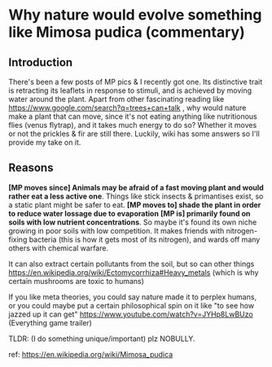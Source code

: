 # Why nature would evolve something like Mimosa pudica (commentary)

Introduction
---
There's been a few posts of MP pics & I recently got one. Its distinctive trait is retracting its leaflets in response to stimuli, and is achieved by moving water around the plant. Apart from other fascinating reading like https://www.google.com/search?q=trees+can+talk  , why would nature make a plant that can move, since it's not eating anything like nutritionous flies (venus flytrap), and it takes much energy to do so? Whether it moves or not the prickles & fir are still there. Luckily, wiki has some answers so I'll provide my take on it.

Reasons
---
**[MP moves since] Animals may be afraid of a fast moving plant and would rather eat a less active one**. Things like stick insects & primantises exist, so a static plant might be safer to eat.
**[MP moves to] shade the plant in order to reduce water lossage due to evaporation** 
**[MP is] primarily found on soils with low nutrient concentrations**. So maybe it's found its own niche growing in poor soils with low competition. It makes friends with  nitrogen-fixing bacteria (this is how it gets most of its nitrogen), and wards off many others with chemical warfare.

It can also extract certain pollutants from the soil, but so can other things https://en.wikipedia.org/wiki/Ectomycorrhiza#Heavy_metals  (which is why certain mushrooms are toxic to humans)

If you like meta theories, you could say nature made it to perplex humans, or you could maybe put a certain philosophical spin on it like "to see how jazzed up it can get" https://www.youtube.com/watch?v=JYHp8LwBUzo (Everything game trailer)

TLDR: (I do something unique/important) plz NOBULLY.

ref: https://en.wikipedia.org/wiki/Mimosa_pudica 
